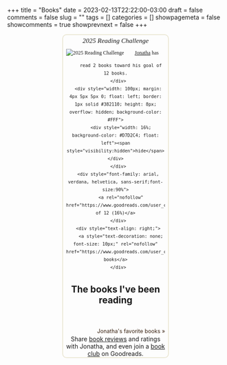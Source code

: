 +++ 
title = "Books"
date = 2023-02-13T22:22:00-03:00
draft = false 
comments = false 
slug = "" 
tags = []
categories = []
showpagemeta = false
showcomments = true
showprevnext = false
+++

<div align="center">


<div id="gr_challenge_11627" style="border: 2px solid #EBE8D5; border-radius:10px; padding: 0px 7px 0px 7px; max-width:230px; min-height: 100px">
  <div id="gr_challenge_progress_body_11627" style="font-size: 12px; font-family: georgia,serif;line-height: 18px">
    <h3 style="margin: 4px 0 10px; font-weight: normal; text-align: center">
      <a style="text-decoration: none; font-family:georgia,serif;font-style:italic; font-size: 1.1em" rel="nofollow" href="https://www.goodreads.com/challenges/11627-2025-reading-challenge">2025 Reading Challenge</a>
    </h3>
        <div class="challengePic">
          <a rel="nofollow" href="https://www.goodreads.com/challenges/11627-2025-reading-challenge"><img alt="2025 Reading Challenge" style="float:left; margin-right: 10px; border: 0 none" src="https://images.gr-assets.com/challenges/1733511050p2/11627.jpg" /></a>
        </div>
      <div>
        <a rel="nofollow" href="https://www.goodreads.com/user/show/38508253-jonatha">Jonatha</a> has

        read 2 books toward his goal of 12 books.
      </div>
      <div style="width: 100px; margin: 4px 5px 5px 0; float: left; border: 1px solid #382110; height: 8px; overflow: hidden; background-color: #FFF">
        <div style="width: 16%; background-color: #D7D2C4; float: left"><span style="visibility:hidden">hide</span></div>
      </div>
      <div style="font-family: arial, verdana, helvetica, sans-serif;font-size:90%">
        <a rel="nofollow" href="https://www.goodreads.com/user_challenges/57712308">2 of 12 (16%)</a>
      </div>
      <div style="text-align: right;">
        <a style="text-decoration: none; font-size: 10px;" rel="nofollow" href="https://www.goodreads.com/user_challenges/57712308">view books</a>
      </div>
  </div>
	<script src="https://www.goodreads.com/user_challenges/widget/38508253-jonatha?challenge_id=11627&v=2"></script>
</div>


<div >
<style type="text/css" media="screen">
   .gr_grid_container {
   /* customize grid container div here. eg: width: 500px; */
   }
   .gr_grid_book_container {
   /* customize book cover container div here */
   float: left;
   width: 98px;
   height: 160px;
   padding: 0px 0px;
   overflow: hidden;
   }
</style>
<div id="gr_grid_widget_1676337582">
   <!-- Show static html as a placeholder in case js is not enabled - javascript include will override this if things work -->
   <h2>
      <a style="text-decoration: none;" rel="nofollow" href="https://www.goodreads.com/review/list/38508253-jonatha?shelf=read&utm_medium=api&utm_source=grid_widget">The books I've been reading</a>
   </h2>
   <div class="gr_grid_container">
      <br style="clear: both"/><br/><a class="gr_grid_branding" style="font-size: .9em; color: #382110; text-decoration: none; float: right; clear: both" rel="nofollow" href="https://www.goodreads.com/user/show/38508253-jonatha">Jonatha's favorite books »</a>
      <noscript><br/>Share <a rel="nofollow" href="/">book reviews</a> and ratings with Jonatha, and even join a <a rel="nofollow" href="/group">book club</a> on Goodreads.</noscript>
   </div>
   <script src="https://www.goodreads.com/review/grid_widget/38508253.The%20books%20I've%20been%20reading?cover_size=medium&hide_link=&hide_title=&num_books=200&order=d&shelf=read&sort=date_read&widget_id=1676337582" type="text/javascript" charset="utf-8"></script>
</div>

